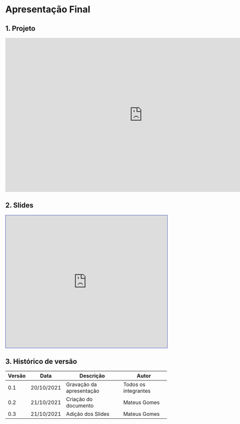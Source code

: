 # Apresentação Final

## 1. Projeto

<center>

<iframe width="854" height="480" src="https://www.youtube.com/embed/jxCmgImQUDc" title="YouTube video player" frameborder="0" allow="accelerometer; autoplay; clipboard-write; encrypted-media; gyroscope; picture-in-picture" allowfullscreen></iframe>

</center>

## 2. Slides

<iframe loading="lazy" style="width: 100%; height: 25.8rem; border: 1px solid #4051B5; padding: 0; margin: 0;" src="https://www.canva.com/design/DAEtUdsOiqo/view?embed"> </iframe>

## 3. Histórico de versão

| Versão | Data       | Descrição                | Autor                |
| ------ | ---------- | ------------------------ | -------------------- |
| 0.1    | 20/10/2021 | Gravação da apresentação | Todos os integrantes |
| 0.2    | 21/10/2021 | Criação do documento     | Mateus Gomes         |
| 0.3    | 21/10/2021 | Adição dos Slides        | Mateus Gomes         |
